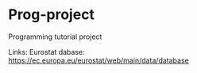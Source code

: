 # Prog-project
Programming tutorial project





Links:
Eurostat dabase: https://ec.europa.eu/eurostat/web/main/data/database
